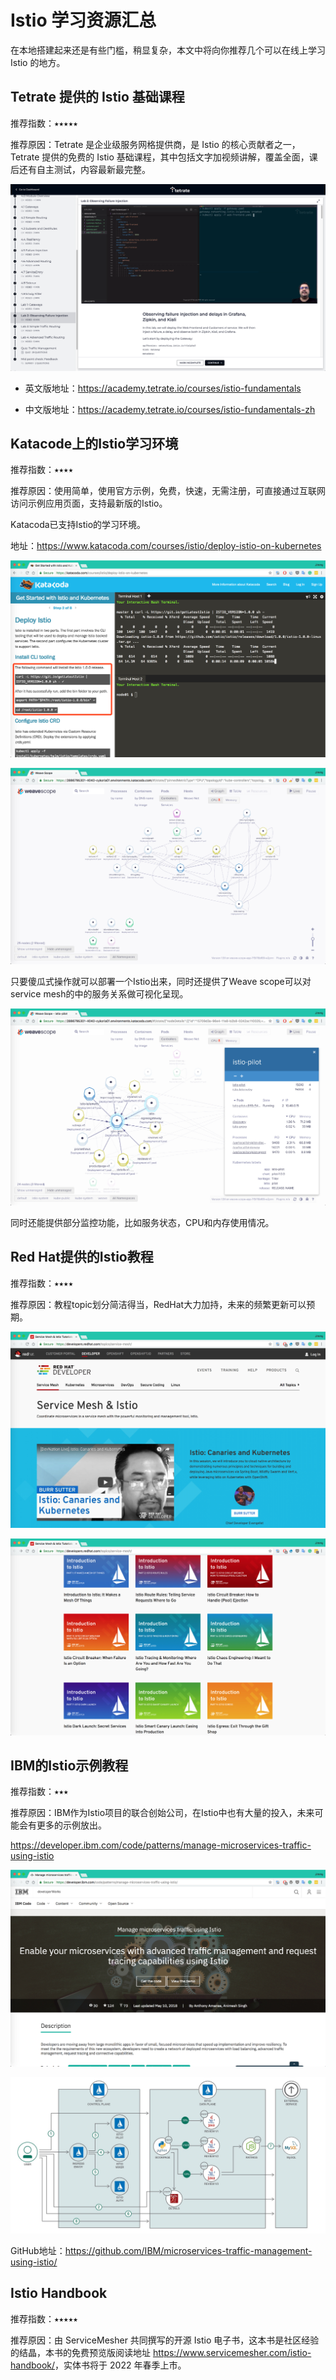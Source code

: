 # Istio 学习资源汇总

在本地搭建起来还是有些门槛，稍显复杂，本文中将向你推荐几个可以在线上学习 Istio 的地方。

## Tetrate 提供的 Istio 基础课程

推荐指数：⭑⭑⭑⭑⭑

推荐原因：Tetrate 是企业级服务网格提供商，是 Istio 的核心贡献者之一，Tetrate 提供的免费的 Istio 基础课程，其中包括文字加视频讲解，覆盖全面，课后还有自主测试，内容最新最完整。

![Tetrate Istio 基础教程](../images/tetrate-istio-fundamentals.png)

- 英文版地址：<https://academy.tetrate.io/courses/istio-fundamentals>

- 中文版地址：<https://academy.tetrate.io/courses/istio-fundamentals-zh>

## Katacode上的Istio学习环境

推荐指数：⭑⭑⭑⭑

推荐原因：使用简单，使用官方示例，免费，快速，无需注册，可直接通过互联网访问示例应用页面，支持最新版的Istio。

Katacoda已支持Istio的学习环境。

地址：https://www.katacoda.com/courses/istio/deploy-istio-on-kubernetes

![katacoda](../images/006tNc79gy1ftwe77v4u5j31kw0ziwtw.jpg)

![weavescope](../images/006tNc79gy1ftwhtmzhfej31kw0ziww1.jpg)

只要傻瓜式操作就可以部署一个Istio出来，同时还提供了Weave scope可以对service mesh的中的服务关系做可视化呈现。

![weavescope](../images/006tNc79gy1ftwhvtu1vxj31kw0zitvc.jpg)

同时还能提供部分监控功能，比如服务状态，CPU和内存使用情况。

## Red Hat提供的Istio教程

推荐指数：⭑⭑⭑⭑

推荐原因：教程topic划分简洁得当，RedHat大力加持，未来的频繁更新可以预期。

![Red Hat](../images/006tNc79gy1ftwiolw1tyj31kw0zib29.jpg)

![Red Hat developers](../images/006tNc79gy1ftwjyxiw1pj31kw0zi4qp.jpg)

## IBM的Istio示例教程

推荐指数：⭑⭑⭑

推荐原因：IBM作为Istio项目的联合创始公司，在Istio中也有大量的投入，未来可能会有更多的示例放出。

https://developer.ibm.com/code/patterns/manage-microservices-traffic-using-istio

![IBM developerWorks](../images/006tNc79gy1ftweryj0zrj31kw0zix6q.jpg)

![IBM developers](../images/006tNc79gy1ftwesjg1e2j31kw0s8woq.jpg)

GitHub地址：https://github.com/IBM/microservices-traffic-management-using-istio/

## Istio Handbook

推荐指数：⭑⭑⭑⭑⭑

推荐原因：由 ServiceMesher 共同撰写的开源 Istio 电子书，这本书是社区经验的结晶，本书的免费预览版阅读地址 <https://www.servicemesher.com/istio-handbook/>，实体书将于 2022 年春季上市。